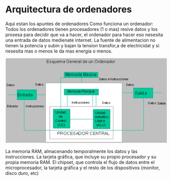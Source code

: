 # Arquitectura de ordenadores
Aqui estan los apuntes de ordenadores
Como funciona un ordenador: Todos los ordenadores tienen procesadores (1 o mas) resive datos y los prosesa para decidir que va a hacer, el ordenador para hacer eso nesesita una entrada de datos medienate internet. La fuente de alimentacion no tienen la potencia y subin y bajan la tension  transfor,a de electricidat y si nesesita mas o menos le da mas energia o menos.

![](https://github.com/St1v3n3223/1er-Trimestre/blob/main/Captura%20de%20pantalla%20de%202021-09-15%2014-02-47.png?raw=true)





La memoria RAM, almacenando temporalmente los datos y las instrucciones.
La tarjeta gráfica, que incluye su propio procesador y su propia memoria RAM. El chipset, que controla el flujo de datos entre el microprocesador, la tarjeta gráfica y el resto de los dispositivos (monitor, disco duro, etc)
